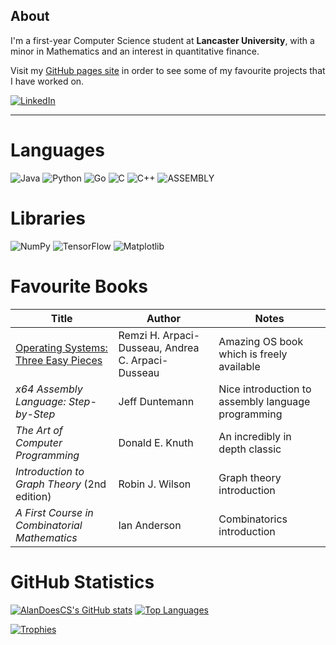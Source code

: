 ## About
I'm a first-year Computer Science student at **Lancaster University**, with a minor in Mathematics and an interest in quantitative finance.

Visit my [GitHub pages site](https://alandoescs.github.io/) in order to see some of my favourite projects that I have worked on.

[![LinkedIn](https://img.shields.io/badge/linkedin-%230077B5.svg?style=for-the-badge&logo=linkedin&logoColor=white)](https://www.linkedin.com/in/alan-smith-45a38b314/)

---

# Languages

![Java](https://img.shields.io/badge/java-%23ED8B00.svg?style=for-the-badge&logo=openjdk&logoColor=white)
![Python](https://img.shields.io/badge/python-3670A0?style=for-the-badge&logo=python&logoColor=ffdd54)
![Go](https://img.shields.io/badge/go-%2300ADD8.svg?style=for-the-badge&logo=go&logoColor=white)
![C](https://img.shields.io/badge/c-%2300599C.svg?style=for-the-badge&logo=c&logoColor=white)
![C++](https://img.shields.io/badge/c++-%2300599C.svg?style=for-the-badge&logo=c%2B%2B&logoColor=white)
![ASSEMBLY](https://img.shields.io/badge/_-ASM-6E4C13.svg?style=for-the-badge)

# Libraries

![NumPy](https://img.shields.io/badge/numpy-%23013243.svg?style=for-the-badge&logo=numpy&logoColor=white)
![TensorFlow](https://img.shields.io/badge/TensorFlow-%23FF6F00.svg?style=for-the-badge&logo=TensorFlow&logoColor=white)
![Matplotlib](https://img.shields.io/badge/Matplotlib-%23ffffff.svg?style=for-the-badge&logo=Matplotlib&logoColor=black)

# Favourite Books

| Title                                                                 | Author               | Notes                                              |
|-----------------------------------------------------------------------|----------------------|----------------------------------------------------|
| [Operating Systems: Three Easy Pieces](http://pages.cs.wisc.edu/~remzi/OSTEP/) | Remzi H. Arpaci-Dusseau, Andrea C. Arpaci-Dusseau | Amazing OS book which is freely available |
| *x64 Assembly Language: Step-by-Step*                                 | Jeff Duntemann       | Nice introduction to assembly language programming |
| *The Art of Computer Programming*                                     | Donald E. Knuth      | An incredibly in depth classic                     |
| *Introduction to Graph Theory* (2nd edition)                          | Robin J. Wilson      | Graph theory introduction                          |
| *A First Course in Combinatorial Mathematics*                         | Ian Anderson         | Combinatorics introduction                         |

# GitHub Statistics

[![AlanDoesCS's GitHub stats](https://github-readme-stats.vercel.app/api?username=AlanDoesCS&theme=radical)](https://github.com/AlanDoesCS)
[![Top Languages](https://github-readme-stats.vercel.app/api/top-langs/?username=AlanDoesCS&theme=radical)](https://github.com/AlanDoesCS)

[![Trophies](https://github-profile-trophy.vercel.app/?username=AlanDoesCS)](https://github.com/AlanDoesCS)
